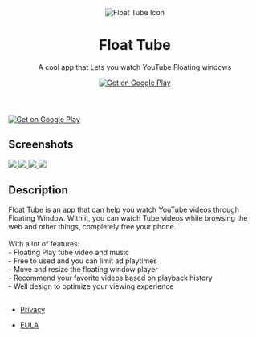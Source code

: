 <!DOCTYPE html>
<html lang="en">
<head>
    <meta charset="utf-8">
    <meta http-equiv="X-UA-Compatible" content="IE=edge">
    <meta name="viewport" content="width=device-width, initial-scale=1.0, maximum-scale=1.0, user-scalable=no"/>
    <meta name="description" content="Float Tube is a very cool app that Lets you watch Tube Floating windows">
    <meta name="theme-color" content="#efeeff">
    <meta name="msapplication-navbutton-color" content="#efeeff">
    <meta name="apple-mobile-web-app-status-bar-style" content="#efeeff">
    <meta property="og:image" content="https://pipyoutube.github.io/icon.webp">
    <link rel="alternate" type="application/rss+xml" title="Float Tube" href="/feed.xml">
    <link href="https://fonts.googleapis.com/css?family=Heebo:900" rel="stylesheet">
    <title>Float Tube | Float Tube is a very cool app that Lets you watch Tube Floating windows</title>
    <meta name="generator" content="Jekyll v3.5.0"/>
    <meta property="og:title" content="Float Tube">
    <meta name="author" content="Kay">
    <meta property="og:locale" content="en_US"/>
    <meta name="description" content="Float Tube is a very cool app that Lets you watch Tube Floating windows">
    <meta property="og:description" content="Float Tube is a very cool app that Lets you watch Tube Floating windows">
    <link rel="canonical" href="https://pipyoutube.github.io/">
    <meta property="og:url" content="https://pipyoutube.github.io/">
    <meta property="og:site_name" content="Float Tube">
    <meta name="twitter:card" content="summary">
    <meta name="twitter:site" content="@">
    <meta name="twitter:creator" content="@Kay">
    <script type="application/ld+json">
        {
            "url": "https://pipyoutube.github.io/",
            "publisher": {
                "@type": "Organization",
                "logo": {
                    "@type": "ImageObject",
                    "url": "https://pipyoutube.github.io/icon.webp"
                },
                "name": "Kay"
            },
            "name": "Float Tube",
            "author": {
                "@type": "Person",
                "name": "Kay"
            },
            "headline": "Float Tube",
            "sameAs": [null],
            "description": "Float Tube is a very cool app that Lets you watch Tube Floating windows",
            "@type": "WebSite",
            "@context": "http://schema.org"
        }
    </script>
    <meta name="mobile-web-app-capable" content="yes">
    <meta name="theme-color" content="#fff">
    <meta name="application-name" content="mobile-app-landingpage-template">
<!--     <link rel="apple-touch-icon" sizes="57x57" href="/assets/icons-297729cc8e943a64e9e7dbf11d0d81b0/apple-touch-icon-57x57.png">
    <link rel="apple-touch-icon" sizes="60x60" href="/assets/icons-297729cc8e943a64e9e7dbf11d0d81b0/apple-touch-icon-60x60.png">
    <link rel="apple-touch-icon" sizes="72x72" href="/assets/icons-297729cc8e943a64e9e7dbf11d0d81b0/apple-touch-icon-72x72.png">
    <link rel="apple-touch-icon" sizes="76x76" href="/assets/icons-297729cc8e943a64e9e7dbf11d0d81b0/apple-touch-icon-76x76.png">
    <link rel="apple-touch-icon" sizes="114x114" href="/assets/icons-297729cc8e943a64e9e7dbf11d0d81b0/apple-touch-icon-114x114.png">
    <link rel="apple-touch-icon" sizes="120x120" href="/assets/icons-297729cc8e943a64e9e7dbf11d0d81b0/apple-touch-icon-120x120.png">
    <link rel="apple-touch-icon" sizes="144x144" href="/assets/icons-297729cc8e943a64e9e7dbf11d0d81b0/apple-touch-icon-144x144.png">
    <link rel="apple-touch-icon" sizes="152x152" href="/assets/icons-297729cc8e943a64e9e7dbf11d0d81b0/apple-touch-icon-152x152.png"> -->
    <link rel="apple-touch-icon" sizes="180x180" href="/icon.webp">
    <meta name="apple-mobile-web-app-capable" content="yes">
    <meta name="apple-mobile-web-app-status-bar-style" content="black-translucent">
    <meta name="apple-mobile-web-app-title" content="mobile-app-landingpage-template">
<!--     <link rel="icon" type="image/png" sizes="32x32" href="/assets/icons-297729cc8e943a64e9e7dbf11d0d81b0/favicon-32x32.png">
    <link rel="icon" type="image/png" sizes="16x16" href="/assets/icons-297729cc8e943a64e9e7dbf11d0d81b0/favicon-16x16.png"> -->
    <!-- <link rel="shortcut icon" href="/assets/icons-297729cc8e943a64e9e7dbf11d0d81b0/favicon.ico"> -->
    <link rel="icon" type="image/png" href="icon.webp">
    <link rel="apple-touch-startup-image" href="1.webp">
<!--     <link rel="apple-touch-startup-image" media="(device-width: 320px) and (device-height: 480px) and (-webkit-device-pixel-ratio: 1)" href="/assets/icons-297729cc8e943a64e9e7dbf11d0d81b0/apple-touch-startup-image-320x460.png">
    <link rel="apple-touch-startup-image" media="(device-width: 320px) and (device-height: 480px) and (-webkit-device-pixel-ratio: 2)" href="/assets/icons-297729cc8e943a64e9e7dbf11d0d81b0/apple-touch-startup-image-640x920.png">
    <link rel="apple-touch-startup-image" media="(device-width: 320px) and (device-height: 568px) and (-webkit-device-pixel-ratio: 2)" href="/assets/icons-297729cc8e943a64e9e7dbf11d0d81b0/apple-touch-startup-image-640x1096.png">
    <link rel="apple-touch-startup-image" media="(device-width: 375px) and (device-height: 667px) and (-webkit-device-pixel-ratio: 2)" href="/assets/icons-297729cc8e943a64e9e7dbf11d0d81b0/apple-touch-startup-image-750x1294.png">
    <link rel="apple-touch-startup-image" media="(device-width: 414px) and (device-height: 736px) and (orientation: landscape) and (-webkit-device-pixel-ratio: 3)" href="/assets/icons-297729cc8e943a64e9e7dbf11d0d81b0/apple-touch-startup-image-1182x2208.png">
    <link rel="apple-touch-startup-image" media="(device-width: 414px) and (device-height: 736px) and (orientation: portrait) and (-webkit-device-pixel-ratio: 3)" href="/assets/icons-297729cc8e943a64e9e7dbf11d0d81b0/apple-touch-startup-image-1242x2148.png">
    <link rel="apple-touch-startup-image" media="(device-width: 768px) and (device-height: 1024px) and (orientation: landscape) and (-webkit-device-pixel-ratio: 1)" href="/assets/icons-297729cc8e943a64e9e7dbf11d0d81b0/apple-touch-startup-image-748x1024.png">
    <link rel="apple-touch-startup-image" media="(device-width: 768px) and (device-height: 1024px) and (orientation: portrait) and (-webkit-device-pixel-ratio: 1)" href="/assets/icons-297729cc8e943a64e9e7dbf11d0d81b0/apple-touch-startup-image-768x1004.png">
    <link rel="apple-touch-startup-image" media="(device-width: 768px) and (device-height: 1024px) and (orientation: landscape) and (-webkit-device-pixel-ratio: 2)" href="/assets/icons-297729cc8e943a64e9e7dbf11d0d81b0/apple-touch-startup-image-1496x2048.png">
    <link rel="apple-touch-startup-image" media="(device-width: 768px) and (device-height: 1024px) and (orientation: portrait) and (-webkit-device-pixel-ratio: 2)" href="/assets/icons-297729cc8e943a64e9e7dbf11d0d81b0/apple-touch-startup-image-1536x2008.png"> -->
    <link href="/app.css" rel="stylesheet">
</head>
<body>
<main>
    <header class="app__header container">
        <div class="app__logo-wrapper">
            <img class="app__logo" src="icon.webp" alt="Float Tube Icon">
        </div>
        <div class="app__infos">
            <h1 class="app__name">Float Tube</h1>
            <p class="app__description">A cool app that Lets you watch YouTube Floating windows</p>
            <div class="app__buttons app__buttons--desktop">
                <a href="https://play.google.com/store/apps/details?id=com.k.video.tube" class="app__button-play" target="_blank"><img src="android-download.webp" alt="Get on Google Play"></a>
            </div>
        </div>
    </header>
    <div class="app__buttons app__buttons--mobile container">
        <a href="https://play.google.com/store/apps/details?id=com.k.video.tube" class="app__button-play" target="_blank"><img src="android-download.webp" alt="Get on Google Play"></a>
    </div>
    <section class="app__screenshots app__section">
        <div class="container">
            <h2 class="app__section-title">Screenshots</h2>
        </div>
        <div class="app__screenshots-wrapper container-desktop">
            <div class="app__screenshots-list">
                <a href="/assets/images/screenshots/1.webp" class="lightbox">
                    <img src="3.webp" class="app__screenshot">
                </a>
                <a href="/assets/images/screenshots/2.webp" class="lightbox">
                    <img src="2.webp" class="app__screenshot">
                </a>
                <a href="/assets/images/screenshots/3.webp" class="lightbox">
                    <img src="/1.webp" class="app__screenshot">
                </a>
                <a href="/assets/images/screenshots/4.webp" class="lightbox">
                    <img src="4.webp" class="app__screenshot">
                </a>
            </div>
        </div>
    </section>
    <section class="app__fulldescription app__section container">
        <h2 class="app__section-title">Description</h2>
        <div class="app__fulldescription-content">
            <p>Float Tube is an app that can help you watch YouTube videos through Floating Window. With it, you can watch Tube videos while browsing the web and other things, completely free your phone. <br> <br>With a lot of features: <br>- Floating Play tube video and music <br>- Free to used and you can limit ad playtimes <br>- Move and resize the floating window player <br>- Recommend your favorite videos based on playback history <br>- Well design to optimize your viewing experience</p>
        </div>
    </section>
    <section class="app__featured app__section container">
        <h2 class="app__section-title"></h2>
        <div class="app__featured-content"></div>
    </section>
</main>
<footer class="footer">
    <div class="container">
        <div class="footer__container">
            <ul class="footer__links">
                <li class="footer__link"><a href="https://pipyoutube.github.io/PrivacyPolicy.html" target="_blank">Privacy</a></li>
            </ul>
        </div>
        <div class="footer__container">
            <ul class="footer__links">
                <li class="footer__link"><a href="https://pipyoutube.github.io/EULA.html" target="_blank">EULA</a></li>
            </ul>
        </div>
    </div>
</footer>
<script src="/assets/app.bundle.js"></script>
</body>
</html>
